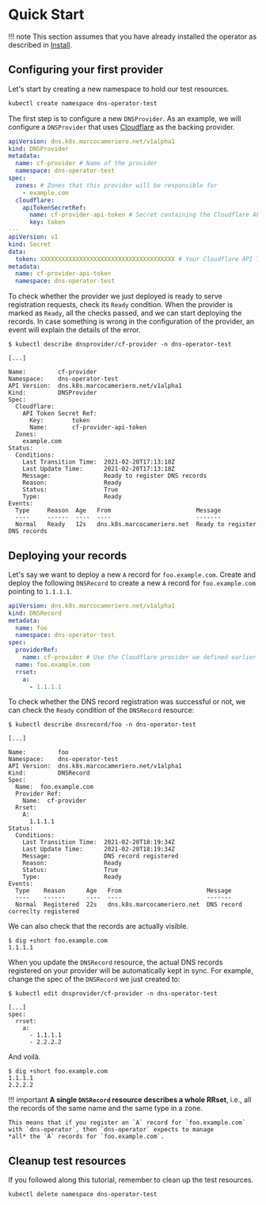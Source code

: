 # Quick Start

!!! note
    This section assumes that you have already installed the operator as described in [Install](install.md).

## Configuring your first provider

Let's start by creating a new namespace to hold our test resources.

```sh
kubectl create namespace dns-operator-test
```

The first step is to configure a new `DNSProvider`.
As an example, we will configure a `DNSProvider` that uses [Cloudflare](https://www.cloudflare.com) as the backing provider.

```yaml
apiVersion: dns.k8s.marcocameriero.net/v1alpha1
kind: DNSProvider
metadata:
  name: cf-provider # Name of the provider
  namespace: dns-operator-test
spec:
  zones: # Zones that this provider will be responsible for
    - example.com
  cloudflare:
    apiTokenSecretRef:
      name: cf-provider-api-token # Secret containing the Cloudflare API Token
      key: token
---
apiVersion: v1
kind: Secret
data:
  token: XXXXXXXXXXXXXXXXXXXXXXXXXXXXXXXXXXXXXX # Your Cloudflare API Token
metadata:
  name: cf-provider-api-token
  namespace: dns-operator-test
```

To check whether the provider we just deployed is ready to serve registration requests, check its `Ready` condition.
When the provider is marked as `Ready`, all the checks passed, and we can start deploying the records.
In case something is wrong in the configuration of the provider, an event will explain the details of the error.

```raw
$ kubectl describe dnsprovider/cf-provider -n dns-operator-test

[...]

Name:         cf-provider
Namespace:    dns-operator-test
API Version:  dns.k8s.marcocameriero.net/v1alpha1
Kind:         DNSProvider
Spec:
  Cloudflare:
    API Token Secret Ref:
      Key:        token
      Name:       cf-provider-api-token
  Zones:
    example.com
Status:
  Conditions:
    Last Transition Time:  2021-02-20T17:13:18Z
    Last Update Time:      2021-02-20T17:13:18Z
    Message:               Ready to register DNS records
    Reason:                Ready
    Status:                True
    Type:                  Ready
Events:
  Type     Reason  Age   From                        Message
  ----     ------  ----  ----                        -------
  Normal   Ready   12s   dns.k8s.marcocameriero.net  Ready to register DNS records
```

## Deploying your records

Let's say we want to deploy a new `A` record for `foo.example.com`.
Create and deploy the following `DNSRecord` to create a new `A` record for `foo.example.com`
pointing to `1.1.1.1`.

```yaml
apiVersion: dns.k8s.marcocameriero.net/v1alpha1
kind: DNSRecord
metadata:
  name: foo
  namespace: dns-operator-test
spec:
  providerRef:
    name: cf-provider # Use the Cloudflare provider we defined earlier
  name: foo.example.com
  rrset:
    a:
      - 1.1.1.1
```

To check whether the DNS record registration was successful or not, we can check the `Ready` condition of the `DNSRecord` resource:

```raw
$ kubectl describe dnsrecord/foo -n dns-operator-test

[...]

Name:         foo
Namespace:    dns-operator-test
API Version:  dns.k8s.marcocameriero.net/v1alpha1
Kind:         DNSRecord
Spec:
  Name:  foo.example.com
  Provider Ref:
    Name:  cf-provider
  Rrset:
    A:
      1.1.1.1
Status:
  Conditions:
    Last Transition Time:  2021-02-20T18:19:34Z
    Last Update Time:      2021-02-20T18:19:34Z
    Message:               DNS record registered
    Reason:                Ready
    Status:                True
    Type:                  Ready
Events:
  Type    Reason      Age   From                        Message
  ----    ------      ----  ----                        -------
  Normal  Registered  22s   dns.k8s.marcocameriero.net  DNS record correclty registered
```

We can also check that the records are actually visible.

```raw
$ dig +short foo.example.com
1.1.1.1
```

When you update the `DNSRecord` resource, the actual DNS records registered on your provider will be automatically kept in sync.
For example, change the spec of the `DNSRecord` we just created to:

```raw
$ kubectl edit dnsprovider/cf-provider -n dns-operator-test

[...]
spec:
  rrset:
    a:
      - 1.1.1.1
      - 2.2.2.2
```

And voilà.

```raw
$ dig +short foo.example.com
1.1.1.1
2.2.2.2
```

!!! important
    **A single `DNSRecord` resource describes a whole RRset**, i.e., all the records of the same name and the same type in a zone.
    
    This means that if you register an `A` record for `foo.example.com` with `dns-operator`, then `dns-operator` expects to manage
    *all* the `A` records for `foo.example.com`.

## Cleanup test resources

If you followed along this tutorial, remember to clean up the test resources.

```sh
kubectl delete namespace dns-operator-test
```